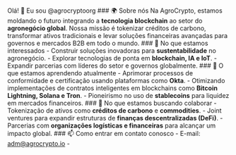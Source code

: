 
Olá! 👋 Eu sou @agrocryptoorg ### 🌍 Sobre nós Na AgroCrypto, estamos moldando o futuro integrando a **tecnologia blockchain** ao setor do **agronegócio global**. Nossa missão é tokenizar créditos de carbono, transformar ativos tradicionais e levar soluções financeiras avançadas para governos e mercados B2B em todo o mundo. ### 👀 No que estamos interessados ​​- Construir soluções inovadoras para **sustentabilidade** no agronegócio. - Explorar tecnologias de ponta em **blockchain, IA e IoT**. - Expandir parcerias com líderes do setor e governos globalmente. ### 🌱 O que estamos aprendendo atualmente - Aprimorar processos de conformidade e certificação usando plataformas como **Okta**. - Otimizando implementações de contratos inteligentes em blockchains como **Bitcoin Lightning, Solana e Tron**. - Pioneirismo no uso de **stablecoins** para liquidez em mercados financeiros. ### 💞️ No que estamos buscando colaborar - Tokenização de ativos como **créditos de carbono** e **commodities**. - Joint ventures para expandir estruturas de **finanças descentralizadas (DeFi)**. - Parcerias com **organizações logísticas e financeiras** para alcançar um impacto global. ### 📫 Como entrar em contato conosco - E-mail: [adm@agrocrypto.io](mailto:adm@agrocrypto.io) -





